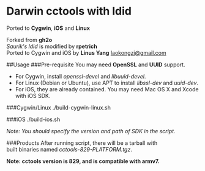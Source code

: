 Darwin cctools with ldid
========
Ported to **Cygwin**, **iOS** and **Linux**

Forked from **gh2o**   
*Saurik's ldid* is modified by **rpetrich**     
Ported to Cygwin and iOS by **Linus Yang** <laokongzi@gmail.com>

##Usage
###Pre-requisite
You may need **OpenSSL** and **UUID** support.
* For Cygwin, install *openssl-devel* and *libuuid-devel*.
* For Linux (Debian or Ubuntu), use APT to install *libssl-dev* and *uuid-dev*.
* For iOS, they are already contained. You may need Mac OS X and Xcode with iOS SDK.

###Cygwin/Linux
    ./build-cygwin-linux.sh

###iOS
    ./build-ios.sh

*Note: You should specify the version and path of SDK in the script.* 

###Products
After running script, there will be a tarball with     
built binaries named *cctools-829-PLATFORM.tgz*.

**Note: cctools version is 829, and is compatible with armv7.**
